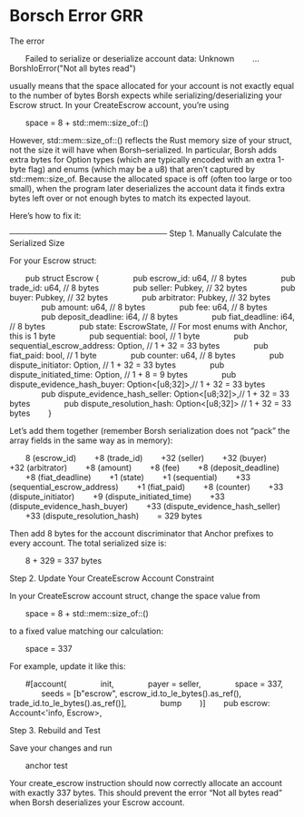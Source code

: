 
# Borsch Error GRR

The error

  Failed to serialize or deserialize account data: Unknown
  …BorshIoError("Not all bytes read")

usually means that the space allocated for your account is not exactly equal to the number of bytes Borsh expects while serializing/deserializing your Escrow struct. In your CreateEscrow account, you’re using

  space = 8 + std::mem::size_of::<Escrow>()

However, std::mem::size_of::<Escrow>() reflects the Rust memory size of your struct, not the size it will have when Borsh–serialized. In particular, Borsh adds extra bytes for Option types (which are typically encoded with an extra 1-byte flag) and enums (which may be a u8) that aren’t captured by std::mem::size_of. Because the allocated space is off (often too large or too small), when the program later deserializes the account data it finds extra bytes left over or not enough bytes to match its expected layout.

Here’s how to fix it:

────────────────────────────
Step 1. Manually Calculate the Serialized Size

For your Escrow struct:

  pub struct Escrow {
    pub escrow_id: u64,                // 8 bytes
    pub trade_id: u64,                 // 8 bytes
    pub seller: Pubkey,                // 32 bytes
    pub buyer: Pubkey,                 // 32 bytes
    pub arbitrator: Pubkey,            // 32 bytes
    pub amount: u64,                   // 8 bytes
    pub fee: u64,                      // 8 bytes
    pub deposit_deadline: i64,         // 8 bytes
    pub fiat_deadline: i64,            // 8 bytes
    pub state: EscrowState,            // For most enums with Anchor, this is 1 byte
    pub sequential: bool,              // 1 byte
    pub sequential_escrow_address: Option<Pubkey>, // 1 + 32 = 33 bytes
    pub fiat_paid: bool,               // 1 byte
    pub counter: u64,                  // 8 bytes
    pub dispute_initiator: Option<Pubkey>,         // 1 + 32 = 33 bytes
    pub dispute_initiated_time: Option<i64>,       // 1 + 8  = 9 bytes
    pub dispute_evidence_hash_buyer: Option<[u8;32]>,// 1 + 32 = 33 bytes
    pub dispute_evidence_hash_seller: Option<[u8;32]>,// 1 + 32 = 33 bytes
    pub dispute_resolution_hash: Option<[u8;32]>     // 1 + 32 = 33 bytes
  }

Let’s add them together (remember Borsh serialization does not “pack” the array fields in the same way as in memory):

  8 (escrow_id)
  +8 (trade_id)
  +32 (seller)
  +32 (buyer)
  +32 (arbitrator)
  +8 (amount)
  +8 (fee)
  +8 (deposit_deadline)
  +8 (fiat_deadline)
  +1 (state)
  +1 (sequential)
  +33 (sequential_escrow_address)
  +1 (fiat_paid)
  +8 (counter)
  +33 (dispute_initiator)
  +9 (dispute_initiated_time)
  +33 (dispute_evidence_hash_buyer)
  +33 (dispute_evidence_hash_seller)
  +33 (dispute_resolution_hash)
  = 329 bytes

Then add 8 bytes for the account discriminator that Anchor prefixes to every account. The total serialized size is:

  8 + 329 = 337 bytes

Step 2. Update Your CreateEscrow Account Constraint

In your CreateEscrow account struct, change the space value from

  space = 8 + std::mem::size_of::<Escrow>()

to a fixed value matching our calculation:

  space = 337

For example, update it like this:

  #[account(
    init,
    payer = seller,
    space = 337,
    seeds = [b"escrow", escrow_id.to_le_bytes().as_ref(), trade_id.to_le_bytes().as_ref()],
    bump
  )]
  pub escrow: Account<'info, Escrow>,

Step 3. Rebuild and Test

Save your changes and run

  anchor test

Your create_escrow instruction should now correctly allocate an account with exactly 337 bytes. This should prevent the error “Not all bytes read” when Borsh deserializes your Escrow account.
